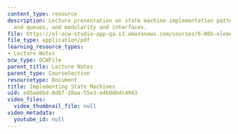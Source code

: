 ```yaml
---
content_type: resource
description: Lecture presentation on state machine implementation patterns, concurrency
  and queues, and modularity and interfaces.
file: https://ol-ocw-studio-app-qa.s3.amazonaws.com/courses/6-005-elements-of-software-construction-fall-2008/ed5ae6bd8dbf10aa55e3e4b9dbdc4943_MIT6_005f08_lec05.pdf
file_type: application/pdf
learning_resource_types:
- Lecture Notes
ocw_type: OCWFile
parent_title: Lecture Notes
parent_type: CourseSection
resourcetype: Document
title: Implementing State Machines
uid: ed5ae6bd-8dbf-10aa-55e3-e4b9dbdc4943
video_files:
  video_thumbnail_file: null
video_metadata:
  youtube_id: null
---
```

